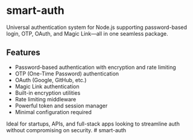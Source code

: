 # smart-auth

Universal authentication system for Node.js supporting password-based login, OTP, OAuth, and Magic Link—all in one seamless package.

## Features
- Password-based authentication with encryption and rate limiting
- OTP (One-Time Password) authentication
- OAuth (Google, GitHub, etc.)
- Magic Link authentication
- Built-in encryption utilities
- Rate limiting middleware
- Powerful token and session manager
- Minimal configuration required

Ideal for startups, APIs, and full-stack apps looking to streamline auth without compromising on security. #   s m a r t - a u t h  
 
